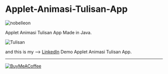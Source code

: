 # Applet-Animasi-Tulisan-App 

<p align="left"> <img src="https://komarev.com/ghpvc/?username=Nobelleon&label=Profile%20views&color=0e75b6&style=flat" alt="nobelleon" /> </p>

Applet Animasi Tulisan App Made in Java.

![Tulisan](https://github.com/nobelleon/Applet-Animasi-Tulisan-App/assets/76748114/7e0e127d-ea11-4877-b4dd-cdd1ba61de95)

and this is my --> [LinkedIn](https://www.linkedin.com/feed/update/urn:li:activity:6701461578996436992/?originTrackingId=KTXNeVGgTASyjpLnFxp6%2Fw%3D%3D) Demo Applet Animasi Tulisan App.

---

[![BuyMeACoffee](https://img.shields.io/badge/Buy%20Me%20a%20Coffee-ffdd00?style=for-the-badge&logo=buy-me-a-coffee&logoColor=black)](https://buymeacoffee.com/nobelleon) 


